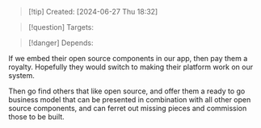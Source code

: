 
>[!tip] Created: [2024-06-27 Thu 18:32]

>[!question] Targets: 

>[!danger] Depends: 

If we embed their open source components in our app, then pay them a royalty.
Hopefully they would switch to making their platform work on our system.

Then go find others that like open source, and offer them a ready to go business model that can be presented in combination with all other open source components, and can ferret out missing pieces and commission those to be built.